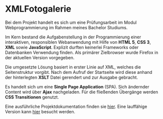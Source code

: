# XMLFotogalerie
Bei dem Projekt handelt es sich um eine Prüfungsarbeit im Modul Webprogrammierung im Rahmen meines Bachelor 
Studiums. 

Im Kern bestand die Aufgabenstellung in der Programmierung einer interaktiven, responsiblen Webanwendung 
mit Hilfe von **HTML 5**, **CSS 3**, **XML** sowie **JavaScript**. Explizit durften keinerlei Frameworks oder Datenbanken 
Verwendung finden. Als primärer Zielbrowser wurde Firefox in der aktuellen Version vorgegeben.

Die umgesetzte Lösung basiert in erster Linie auf XML, welches die Seitenstruktur vorgibt. Nach dem Aufruf 
der Startseite wird diese anhand der hinterlegten **XSLT** Datei gerendert und zur Ausgabe gebracht.

Es handelt sich um eine **Single Page Application** (SPA). Sich ändernder Content wird über **Ajax** nachgeladen. 
Für die fließenden Übergänge werden **CSS Transitionen** genutzt.

Eine ausführliche Projektdokumentation finden sie [hier](https://github.com/ChristianKitte/XMLFotogalerie/blob/master/Projektbeschreibung.pdf). 
Eine lauffähige Version kann [hier](https://www.xml.ckitte.de/) besucht werden.
